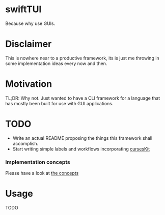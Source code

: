 # swiftTUI
Because why use GUIs.

# Disclaimer
This is nowhere near to a productive framework, its is just me throwing in some implementation ideas every now and then.

# Motivation
TL;DR: Why not. Just wanted to have a CLI framework for a language that has mostly been built for use with GUI applications.

# TODO
- Write an actual README proposing the things this framework shall accomplish.
- Start writing simple labels and workflows incorporating [cursesKit](https://github.com/theBreadCompany/cursesKit)

### Implementation concepts
Please have a look at [the concepts](concepts/concepts.md)

# Usage
TODO



